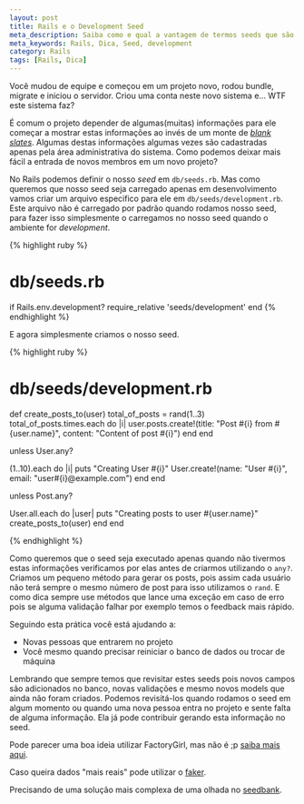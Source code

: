 ```yaml
---
layout: post
title: Rails e o Development Seed
meta_description: Saiba como e qual a vantagem de termos seeds que são definidos apenas no ambiente de desenvolvimento.
meta_keywords: Rails, Dica, Seed, development
category: Rails
tags: [Rails, Dica]
---
```


Você mudou de equipe e começou em um projeto novo, rodou bundle, migrate e iniciou o servidor. Criou uma conta neste novo sistema e... WTF este sistema faz?

É comum o projeto depender de algumas(muitas) informações para ele começar a mostrar estas informações ao invés de um monte de [*blank slates*](http://patternry.com/p=blank-slate/). Algumas destas informações algumas vezes são cadastradas apenas pela área administrativa do sistema. Como podemos deixar mais fácil a entrada de novos membros em um novo projeto?

No Rails podemos definir o nosso *seed* em `db/seeds.rb`. Mas como queremos que nosso seed seja carregado apenas em desenvolvimento vamos criar um arquivo especifico para ele em `db/seeds/development.rb`. Este arquivo não é carregado por padrão quando rodamos nosso seed, para fazer isso simplesmente o carregamos no nosso seed quando o ambiente for *development*.

{% highlight ruby %}
# db/seeds.rb

if Rails.env.development?
  require_relative 'seeds/development'
end
{% endhighlight %}

E agora simplesmente criamos o nosso seed.

{% highlight ruby %}
# db/seeds/development.rb

def create_posts_to(user)
  total_of_posts = rand(1..3)
  total_of_posts.times.each do |i|
    user.posts.create!(title: "Post #{i} from #{user.name}",
                       content: "Content of post #{i}")
  end
end

unless User.any?

  (1..10).each do |i|
    puts "Creating User #{i}"
    User.create!(name: "User #{i}", email: "user#{i}@example.com")
  end
end

unless Post.any?

  User.all.each do |user|
    puts "Creating posts to user #{user.name}"
    create_posts_to(user)
  end
end

{% endhighlight %}

Como queremos que o seed seja executado apenas quando não tivermos estas informações verificamos por elas antes de criarmos utilizando o `any?`. Criamos um pequeno método para gerar os posts, pois assim cada usuário não terá sempre o mesmo número de post para isso utilizamos o `rand`. E como dica sempre use métodos que lance uma exceção em caso de erro pois se alguma validação falhar por exemplo temos o feedback mais rápido.

Seguindo esta prática você está ajudando a:

- Novas pessoas que entrarem no projeto
- Você mesmo quando precisar reiniciar o banco de dados ou trocar de máquina

Lembrando que sempre temos que revisitar estes seeds pois novos campos são adicionados no banco, novas validações e mesmo novos models que ainda não foram criados. Podemos revisitá-los quando rodamos o seed em algum momento ou quando uma nova pessoa entra no projeto e sente falta de alguma informação. Ela já pode contribuir gerando esta informação no seed.

Pode parecer uma boa ideia utilizar FactoryGirl, mas não é ;p [saiba mais aqui](http://robots.thoughtbot.com/factory_girl-for-seed-data).

Caso queira dados "mais reais" pode utilizar o [faker](https://github.com/stympy/faker).

Precisando de uma solução mais complexa de uma olhada no [seedbank](https://github.com/james2m/seedbank).
